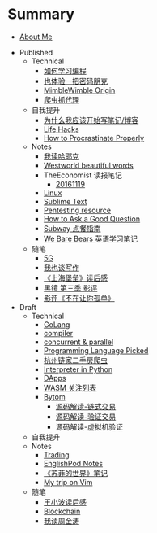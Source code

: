 # Summary

* [About Me](README.md)
- Published
    - Technical
        + [如何学习编程](technical/programming.md)
        + [也体验一把密码朋克](technical/cypher-punk.md)
        + [MimbleWimble Origin](technical/mimblewimble-origin.md)
        + [爬虫抓代理](technical/proxy-crawler.md)
    - 自我提升
        + [为什么我应该开始写笔记/博客](life-hacks/hello-blog.md)
        + [Life Hacks](life-hacks/life-hacks.md)
        + [How to Procrastinate Properly](life-hacks/how-to-procrastinate.md)
    - Notes
        - [我读哈耶克](notes/hayek.md)
        - [Westworld beautiful words](notes/westworld-subtitle.md)
        - TheEconomist 读报笔记
            + [20161119](notes/the-economist/20161119.md)
        + [Linux](notes/linux.md)
        + [Sublime Text](notes/subl.md)
        + [Pentesting resource](notes/pres.md)
        + [How to Ask a Good Question](notes/how-to-ask-a-good-question.md)
        + [Subway 点餐指南](notes/subway.md)
        + [We Bare Bears 英语学习笔记](notes/we-bare-bears.md)
    * 随笔
        + [5G](mics/5g.md)
        - [我也谈写作](mics/writing.md)
        - [《上海堡垒》读后感](mics/once-upon-a-time-in-Shanghai.md)
        - [黑镜 第三季 影评](mics/black-mirror-s3.md)
        - [影评《不在让你孤单》](mics/a-beautiful-life.md)
- Draft
    - Technical
        + [GoLang](technical/golang.md)
        + [compiler](technical/compiler.md)
        + [concurrent & parallel](technical/concurrent-parallel.md)
        + [Programming Language Picked](technical/prog-lang.md)
        + [杭州链家二手房爬虫](technical/second-hand-house.md)
        + [Interpreter in Python](technical/py-interpreter.md)
        + [DApps](technical/dapps.md)
        + [WASM 关注列表](technical/wasm.md)
        - [Bytom](technical/bytom/README.md)
            + [源码解读-链式交易](technical/bytom/chained-tx.md)
            + [源码解读-验证交易](technical/bytom/chained-tx.md)
            + 源码解读-虚拟机验证
    - 自我提升
    - Notes
        - [Trading](notes/trading.md)
        + [EnglishPod Notes](notes/englishpod.md)
        - [《苏菲的世界》笔记](notes/sophies-world.md)
        + [My trip on Vim](notes/vim.md)
    * 随笔
        - [王小波读后感](mics/wangxiaobo.md)
        - [Blockchain](mics/blockchain.md)
        + [我读周金涛](mics/zhoujintao.md)